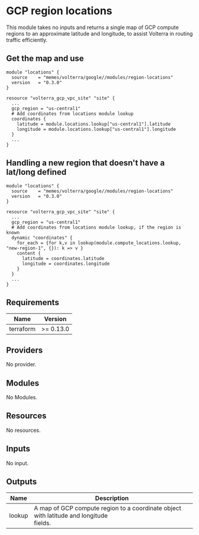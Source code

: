 # GCP region locations

<!-- spell-checker: ignore volterra -->
This module takes no inputs and returns a single map of GCP compute regions to
an approximate latitude and longitude, to assist Volterra in routing traffic
efficiently.

## Get the map and use
<!-- spell-checker: disable -->
```hcl
module "locations" {
  source    = "memes/volterra/google//modules/region-locations"
  version   = "0.3.0"
}

resource "volterra_gcp_vpc_site" "site" {
  ...
  gcp_region = "us-central1"
  # Add coordinates from locations module lookup
  coordinates {
    latitude = module.locations.lookup["us-central1"].latitude
    longitude = module.locations.lookup["us-central1"].longitude
  }
  ...
}
```
<!-- spell-checker: enable -->

## Handling a new region that doesn't have a lat/long defined

<!-- spell-checker: disable -->
```hcl
module "locations" {
  source    = "memes/volterra/google//modules/region-locations"
  version   = "0.3.0"
}

resource "volterra_gcp_vpc_site" "site" {
  ...
  gcp_region = "us-central1"
  # Add coordinates from locations module lookup, if the region is known
  dynamic "coordinates" {
    for_each = {for k,v in lookup(module.compute_locations.lookup, "new-region-1", {}): k => v }
    content {
      latitude = coordinates.latitude
      longitude = coordinates.longitude
    }
  }
  ...
}
```
<!-- spell-checker: enable -->

<!-- spell-checker:ignore markdownlint bigip -->
<!-- markdownlint-disable MD033 MD034 -->
<!-- BEGINNING OF PRE-COMMIT-TERRAFORM DOCS HOOK -->
## Requirements

| Name | Version |
|------|---------|
| terraform | >= 0.13.0 |

## Providers

No provider.

## Modules

No Modules.

## Resources

No resources.

## Inputs

No input.

## Outputs

| Name | Description |
|------|-------------|
| lookup | A map of GCP compute region to a coordinate object with latitude and longitude<br>fields. |
<!-- END OF PRE-COMMIT-TERRAFORM DOCS HOOK -->
<!-- markdownlint-enable MD033 MD034 -->
